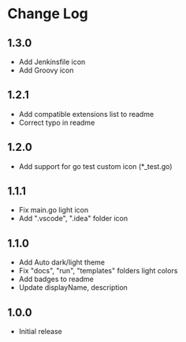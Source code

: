 # Change Log

## 1.3.0

- Add Jenkinsfile icon
- Add Groovy icon

## 1.2.1

- Add compatible extensions list to readme
- Correct typo in readme

## 1.2.0

- Add support for go test custom icon (*_test.go)

## 1.1.1

- Fix main.go light icon
- Add ".vscode", ".idea" folder icon

## 1.1.0

- Add Auto dark/light theme
- Fix "docs", "run", "templates" folders light colors
- Add badges to readme
- Update displayName, description

## 1.0.0

- Initial release
